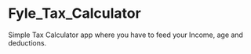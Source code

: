 # Fyle_Tax_Calculator
Simple Tax Calculator app where you have to feed your Income, age and deductions.
